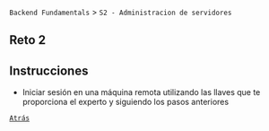 `Backend Fundamentals` > `S2 - Administracion de servidores`
	
## Reto 2

## Instrucciones

- Iniciar sesión en una máquina remota utilizando las llaves que te proporciona el experto y siguiendo los pasos anteriores

[`Atrás`](../Ejemplo-01)
